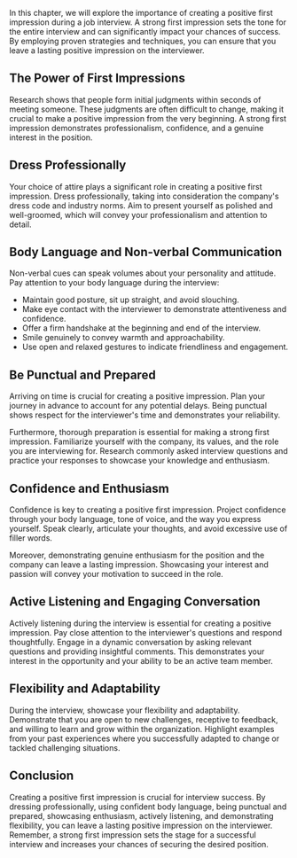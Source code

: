 
In this chapter, we will explore the importance of creating a positive first impression during a job interview. A strong first impression sets the tone for the entire interview and can significantly impact your chances of success. By employing proven strategies and techniques, you can ensure that you leave a lasting positive impression on the interviewer.

**The Power of First Impressions**
----------------------------------

Research shows that people form initial judgments within seconds of meeting someone. These judgments are often difficult to change, making it crucial to make a positive impression from the very beginning. A strong first impression demonstrates professionalism, confidence, and a genuine interest in the position.

**Dress Professionally**
------------------------

Your choice of attire plays a significant role in creating a positive first impression. Dress professionally, taking into consideration the company's dress code and industry norms. Aim to present yourself as polished and well-groomed, which will convey your professionalism and attention to detail.

**Body Language and Non-verbal Communication**
----------------------------------------------

Non-verbal cues can speak volumes about your personality and attitude. Pay attention to your body language during the interview:

* Maintain good posture, sit up straight, and avoid slouching.
* Make eye contact with the interviewer to demonstrate attentiveness and confidence.
* Offer a firm handshake at the beginning and end of the interview.
* Smile genuinely to convey warmth and approachability.
* Use open and relaxed gestures to indicate friendliness and engagement.

**Be Punctual and Prepared**
----------------------------

Arriving on time is crucial for creating a positive impression. Plan your journey in advance to account for any potential delays. Being punctual shows respect for the interviewer's time and demonstrates your reliability.

Furthermore, thorough preparation is essential for making a strong first impression. Familiarize yourself with the company, its values, and the role you are interviewing for. Research commonly asked interview questions and practice your responses to showcase your knowledge and enthusiasm.

**Confidence and Enthusiasm**
-----------------------------

Confidence is key to creating a positive first impression. Project confidence through your body language, tone of voice, and the way you express yourself. Speak clearly, articulate your thoughts, and avoid excessive use of filler words.

Moreover, demonstrating genuine enthusiasm for the position and the company can leave a lasting impression. Showcasing your interest and passion will convey your motivation to succeed in the role.

**Active Listening and Engaging Conversation**
----------------------------------------------

Actively listening during the interview is essential for creating a positive impression. Pay close attention to the interviewer's questions and respond thoughtfully. Engage in a dynamic conversation by asking relevant questions and providing insightful comments. This demonstrates your interest in the opportunity and your ability to be an active team member.

**Flexibility and Adaptability**
--------------------------------

During the interview, showcase your flexibility and adaptability. Demonstrate that you are open to new challenges, receptive to feedback, and willing to learn and grow within the organization. Highlight examples from your past experiences where you successfully adapted to change or tackled challenging situations.

**Conclusion**
--------------

Creating a positive first impression is crucial for interview success. By dressing professionally, using confident body language, being punctual and prepared, showcasing enthusiasm, actively listening, and demonstrating flexibility, you can leave a lasting positive impression on the interviewer. Remember, a strong first impression sets the stage for a successful interview and increases your chances of securing the desired position.
